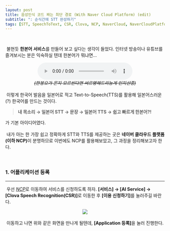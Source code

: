 ```yaml
---
layout: post
title: 음성인식 코드 짜는 최단 경로 (With Naver Cloud Platform) (edit)
subtitle: ": 순식간에 STT 완성하기"
tags: [STT, SpeechToText, CSR, Clova, NCP, NaverCloud, NaverCloudPlatform]
---
```

<br>

&nbsp;불현듯 <strong>한본어 서비스</strong>를 만들어 보고 싶다는 생각이 들었다. 인터넷 방송이나 유튜브를 즐겨보시는 분은 익숙하실 텐데 한본어가 뭐냐면... 
<br>

<center>
<audio controls="controls">
  <source type="audio/mp3" src="https://raw.githubusercontent.com/dev-sngwn/dev-sngwn.github.io/master/_posts/assets/2020-01-13-stt-step-by-step/hanbon.mp3"></source>
  <source type="audio/ogg" src="filename.ogg"></source>
  <p>Your browser does not support the audio element.</p>
</audio>
<br>
<i><del>(한봉오가 몬지 모르씬다면 써르명해드리능게 인지샨종)</del></i>
</center>
<br>
&nbsp;이렇게 한국어 발음을 일본어로 적고 Text-to-Speech(TTS)를 활용해 일본어스러운(?) 한국어를 만드는 것이다. 

><strong>내 목소리 → 일본어 STT → 문장 → 일본어 TTS → 쉽고 빠르게 한본어?!</strong> 

가 기본 아이디어였다.<br>
<br>
&nbsp;내가 아는 한 가장 쉽고 정확하게 STT와 TTS를 제공하는 곳은 <strong>네이버 클라우드 플랫폼(이하 NCP)</strong>이 분명하므로 이번에도 NCP를 활용해보았고, 그 과정을 정리해보고자 한다.<br>
<br>
<br>
### 1. 어플리케이션 등록
-------------------
&nbsp;우선 <i><a href="https://www.ncloud.com/">NCP</a></i>로 이동하여 서비스를 신청하도록 하자. <strong>[서비스] → [AI Service] → [Clova Speech Recognition(CSR)]</strong>로 이동한 후 <strong>[이용 신청하기]</strong>를 눌러주길 바란다.
<br>

<center>
<img src="https://raw.githubusercontent.com/dev-sngwn/dev-sngwn.github.io/master/_posts/assets/2020-01-13-stt-step-by-step/01_start.jpg"/>
</center>
<br>
&nbsp;이동하고 나면 위와 같은 화면을 만나게 될텐데, <strong>[Application 등록]</strong>을 눌러 진행한다.

